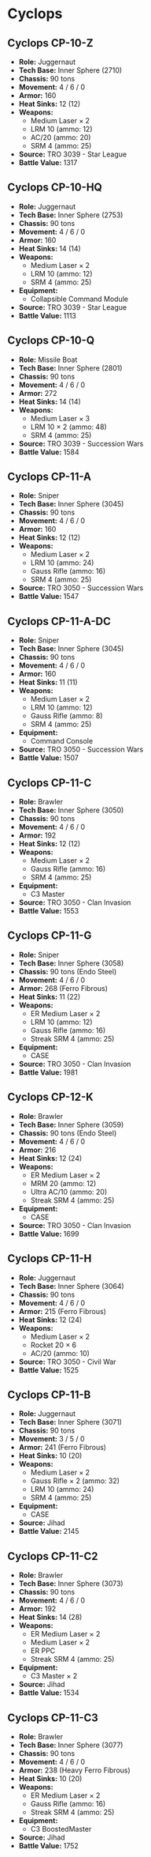 # Cyclops
## Cyclops CP-10-Z
- **Role:** Juggernaut
- **Tech Base:** Inner Sphere (2710)
- **Chassis:** 90 tons
- **Movement:** 4 / 6 / 0
- **Armor:** 160
- **Heat Sinks:** 12 (12)
- **Weapons:**
  - Medium Laser × 2
  - LRM 10 (ammo: 12)
  - AC/20 (ammo: 20)
  - SRM 4 (ammo: 25)
- **Source:** TRO 3039 - Star League
- **Battle Value:** 1317

## Cyclops CP-10-HQ
- **Role:** Juggernaut
- **Tech Base:** Inner Sphere (2753)
- **Chassis:** 90 tons
- **Movement:** 4 / 6 / 0
- **Armor:** 160
- **Heat Sinks:** 14 (14)
- **Weapons:**
  - Medium Laser × 2
  - LRM 10 (ammo: 12)
  - SRM 4 (ammo: 25)
- **Equipment:**
  - Collapsible Command Module
- **Source:** TRO 3039 - Star League
- **Battle Value:** 1113

## Cyclops CP-10-Q
- **Role:** Missile Boat
- **Tech Base:** Inner Sphere (2801)
- **Chassis:** 90 tons
- **Movement:** 4 / 6 / 0
- **Armor:** 272
- **Heat Sinks:** 14 (14)
- **Weapons:**
  - Medium Laser × 3
  - LRM 10 × 2 (ammo: 48)
  - SRM 4 (ammo: 25)
- **Source:** TRO 3039 - Succession Wars
- **Battle Value:** 1584

## Cyclops CP-11-A
- **Role:** Sniper
- **Tech Base:** Inner Sphere (3045)
- **Chassis:** 90 tons
- **Movement:** 4 / 6 / 0
- **Armor:** 160
- **Heat Sinks:** 12 (12)
- **Weapons:**
  - Medium Laser × 2
  - LRM 10 (ammo: 24)
  - Gauss Rifle (ammo: 16)
  - SRM 4 (ammo: 25)
- **Source:** TRO 3050 - Succession Wars
- **Battle Value:** 1547

## Cyclops CP-11-A-DC
- **Role:** Sniper
- **Tech Base:** Inner Sphere (3045)
- **Chassis:** 90 tons
- **Movement:** 4 / 6 / 0
- **Armor:** 160
- **Heat Sinks:** 11 (11)
- **Weapons:**
  - Medium Laser × 2
  - LRM 10 (ammo: 12)
  - Gauss Rifle (ammo: 8)
  - SRM 4 (ammo: 25)
- **Equipment:**
  - Command Console
- **Source:** TRO 3050 - Succession Wars
- **Battle Value:** 1507

## Cyclops CP-11-C
- **Role:** Brawler
- **Tech Base:** Inner Sphere (3050)
- **Chassis:** 90 tons
- **Movement:** 4 / 6 / 0
- **Armor:** 192
- **Heat Sinks:** 12 (12)
- **Weapons:**
  - Medium Laser × 2
  - Gauss Rifle (ammo: 16)
  - SRM 4 (ammo: 25)
- **Equipment:**
  - C3 Master
- **Source:** TRO 3050 - Clan Invasion
- **Battle Value:** 1553

## Cyclops CP-11-G
- **Role:** Sniper
- **Tech Base:** Inner Sphere (3058)
- **Chassis:** 90 tons (Endo Steel)
- **Movement:** 4 / 6 / 0
- **Armor:** 268 (Ferro Fibrous)
- **Heat Sinks:** 11 (22)
- **Weapons:**
  - ER Medium Laser × 2
  - LRM 10 (ammo: 12)
  - Gauss Rifle (ammo: 16)
  - Streak SRM 4 (ammo: 25)
- **Equipment:**
  - CASE
- **Source:** TRO 3050 - Clan Invasion
- **Battle Value:** 1981

## Cyclops CP-12-K
- **Role:** Brawler
- **Tech Base:** Inner Sphere (3059)
- **Chassis:** 90 tons (Endo Steel)
- **Movement:** 4 / 6 / 0
- **Armor:** 216
- **Heat Sinks:** 12 (24)
- **Weapons:**
  - ER Medium Laser × 2
  - MRM 20 (ammo: 12)
  - Ultra AC/10 (ammo: 20)
  - Streak SRM 4 (ammo: 25)
- **Equipment:**
  - CASE
- **Source:** TRO 3050 - Clan Invasion
- **Battle Value:** 1699

## Cyclops CP-11-H
- **Role:** Juggernaut
- **Tech Base:** Inner Sphere (3064)
- **Chassis:** 90 tons
- **Movement:** 4 / 6 / 0
- **Armor:** 215 (Ferro Fibrous)
- **Heat Sinks:** 12 (24)
- **Weapons:**
  - Medium Laser × 2
  - Rocket 20 × 6
  - AC/20 (ammo: 10)
- **Source:** TRO 3050 - Civil War
- **Battle Value:** 1525

## Cyclops CP-11-B
- **Role:** Juggernaut
- **Tech Base:** Inner Sphere (3071)
- **Chassis:** 90 tons
- **Movement:** 3 / 5 / 0
- **Armor:** 241 (Ferro Fibrous)
- **Heat Sinks:** 10 (20)
- **Weapons:**
  - Medium Laser × 2
  - Gauss Rifle × 2 (ammo: 32)
  - LRM 10 (ammo: 24)
  - SRM 4 (ammo: 25)
- **Equipment:**
  - CASE
- **Source:** Jihad
- **Battle Value:** 2145

## Cyclops CP-11-C2
- **Role:** Brawler
- **Tech Base:** Inner Sphere (3073)
- **Chassis:** 90 tons
- **Movement:** 4 / 6 / 0
- **Armor:** 192
- **Heat Sinks:** 14 (28)
- **Weapons:**
  - ER Medium Laser × 2
  - Medium Laser × 2
  - ER PPC
  - Streak SRM 4 (ammo: 25)
- **Equipment:**
  - C3 Master × 2
- **Source:** Jihad
- **Battle Value:** 1534

## Cyclops CP-11-C3
- **Role:** Brawler
- **Tech Base:** Inner Sphere (3077)
- **Chassis:** 90 tons
- **Movement:** 4 / 6 / 0
- **Armor:** 238 (Heavy Ferro Fibrous)
- **Heat Sinks:** 10 (20)
- **Weapons:**
  - ER Medium Laser × 2
  - Gauss Rifle (ammo: 16)
  - Streak SRM 4 (ammo: 25)
- **Equipment:**
  - C3 BoostedMaster
- **Source:** Jihad
- **Battle Value:** 1752


